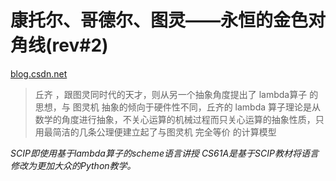 # 康托尔、哥德尔、图灵——永恒的金色对角线(rev#2)

[blog.csdn.net](https://blog.csdn.net/pongba/article/details/1336028)

>   丘齐 ，跟图灵同时代的天才，则从另一个抽象角度提出了 lambda算子 的思想，与 图灵机 抽象的倾向于硬件性不同，丘齐的 lambda 算子理论是从数学的角度进行抽象，不关心运算的机械过程而只关心运算的抽象性质，只用最简洁的几条公理便建立起了与图灵机 完全等价 的计算模型

*SCIP即使用基于lambda算子的scheme语言讲授*
*CS61A是基于SCIP教材将语言修改为更加大众的Python教学。*




